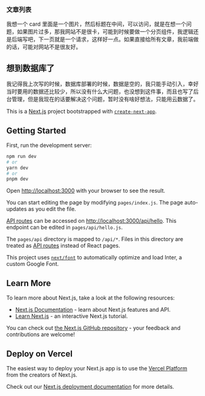 ### 文章列表

我想一个 card 里面是一个图片，然后标题在中间，可以访问，就是在想一个问题，如果图片过多，那我网站不是很卡，可能到时候要做一个分页组件，我逻辑还是后端写吧，下一页就是一个请求，这样好一点。如果直接给所有文章，我前端做的话，可能对网站不是很友好。


## 想到数据库了
我记得我上次写的时候，数据库部署的时候，数据是空的，我只能手动引入，幸好当时要用的数据还比较少，所以没有什么大问题，也没想到这件事，而且也写了后台管理，但是我现在的话要解决这个问题，暂时没有啥好想法，只能用云数据了。


This is a [Next.js](https://nextjs.org/) project bootstrapped with [`create-next-app`](https://github.com/vercel/next.js/tree/canary/packages/create-next-app).

## Getting Started

First, run the development server:

```bash
npm run dev
# or
yarn dev
# or
pnpm dev
```

Open [http://localhost:3000](http://localhost:3000) with your browser to see the result.

You can start editing the page by modifying `pages/index.js`. The page auto-updates as you edit the file.

[API routes](https://nextjs.org/docs/api-routes/introduction) can be accessed on [http://localhost:3000/api/hello](http://localhost:3000/api/hello). This endpoint can be edited in `pages/api/hello.js`.

The `pages/api` directory is mapped to `/api/*`. Files in this directory are treated as [API routes](https://nextjs.org/docs/api-routes/introduction) instead of React pages.

This project uses [`next/font`](https://nextjs.org/docs/basic-features/font-optimization) to automatically optimize and load Inter, a custom Google Font.

## Learn More

To learn more about Next.js, take a look at the following resources:

- [Next.js Documentation](https://nextjs.org/docs) - learn about Next.js features and API.
- [Learn Next.js](https://nextjs.org/learn) - an interactive Next.js tutorial.

You can check out [the Next.js GitHub repository](https://github.com/vercel/next.js/) - your feedback and contributions are welcome!

## Deploy on Vercel

The easiest way to deploy your Next.js app is to use the [Vercel Platform](https://vercel.com/new?utm_medium=default-template&filter=next.js&utm_source=create-next-app&utm_campaign=create-next-app-readme) from the creators of Next.js.

Check out our [Next.js deployment documentation](https://nextjs.org/docs/deployment) for more details.

